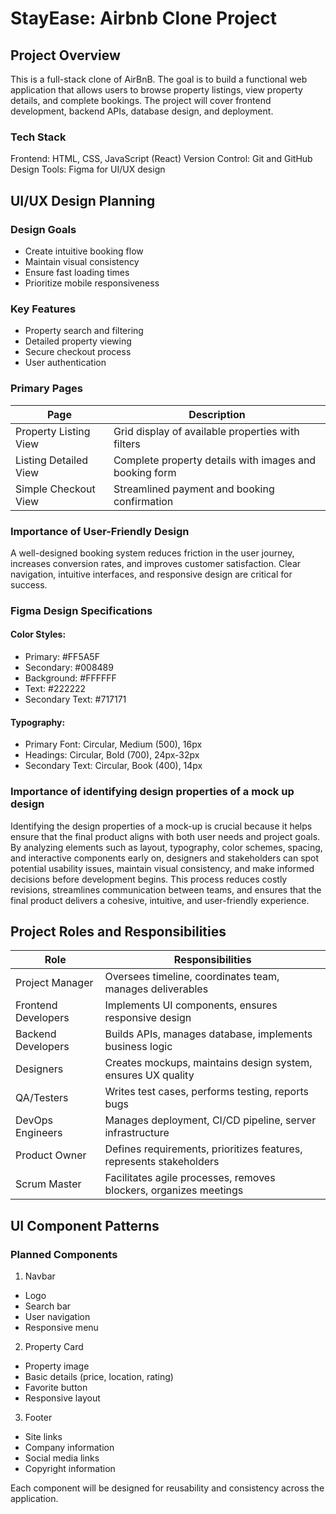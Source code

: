 # StayEase: Airbnb Clone Project

## Project Overview
This is a full-stack clone of AirBnB. The goal is to build a functional web application that allows users to browse property listings, view property details, and complete bookings. The project will cover frontend development, backend APIs, database design, and deployment.

### Tech Stack
Frontend: HTML, CSS, JavaScript (React)
Version Control: Git and GitHub
Design Tools: Figma for UI/UX design

## UI/UX Design Planning

### Design Goals
- Create intuitive booking flow
- Maintain visual consistency
- Ensure fast loading times
- Prioritize mobile responsiveness

### Key Features
- Property search and filtering
- Detailed property viewing
- Secure checkout process
- User authentication

### Primary Pages
| Page                    | Description                                              |
|-------------------------|----------------------------------------------------------|
| Property Listing View   |	Grid display of available properties with filters        |
| Listing Detailed View   |	Complete property details with images and booking form   |
| Simple Checkout View    |	Streamlined payment and booking confirmation             |

### Importance of User-Friendly Design
A well-designed booking system reduces friction in the user journey, increases conversion rates, and improves customer satisfaction. Clear navigation, intuitive interfaces, and responsive design are critical for success.

### Figma Design Specifications

#### Color Styles:

- Primary: #FF5A5F
- Secondary: #008489
- Background: #FFFFFF
- Text: #222222
- Secondary Text: #717171

#### Typography:

- Primary Font: Circular, Medium (500), 16px
- Headings: Circular, Bold (700), 24px-32px
- Secondary Text: Circular, Book (400), 14px

### Importance of identifying design properties of a mock up design

Identifying the design properties of a mock-up is crucial because it helps ensure that the final product aligns with both user needs and project goals. By analyzing elements such as layout, typography, color schemes, spacing, and interactive components early on, designers and stakeholders can spot potential usability issues, maintain visual consistency, and make informed decisions before development begins. This process reduces costly revisions, streamlines communication between teams, and ensures that the final product delivers a cohesive, intuitive, and user-friendly experience.

## Project Roles and Responsibilities

| Role	              | Responsibilities                                                    |
|---------------------|---------------------------------------------------------------------|
| Project Manager	  | Oversees timeline, coordinates team, manages deliverables           |
| Frontend Developers |	Implements UI components, ensures responsive design                 |
| Backend Developers  |	Builds APIs, manages database, implements business logic            |
| Designers           |	Creates mockups, maintains design system, ensures UX quality        |
| QA/Testers          |	Writes test cases, performs testing, reports bugs                   |
| DevOps Engineers    |	Manages deployment, CI/CD pipeline, server infrastructure           |
| Product Owner	      | Defines requirements, prioritizes features, represents stakeholders |
| Scrum Master	      | Facilitates agile processes, removes blockers, organizes meetings   |

## UI Component Patterns

### Planned Components

1. Navbar

- Logo
- Search bar
- User navigation
- Responsive menu

2. Property Card

- Property image
- Basic details (price, location, rating)
- Favorite button
- Responsive layout

3. Footer

- Site links
- Company information
- Social media links
- Copyright information

Each component will be designed for reusability and consistency across the application.

